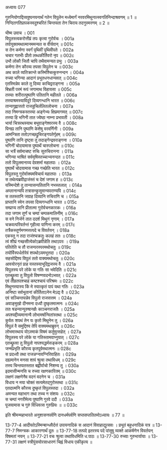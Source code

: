 अध्यायः 077

गुरुनियोगाद्दिव्यपुष्पनयनार्थं गतेन विपुलेन मध्येमार्गं नरवरमिथुनात्स्वगतिनिन्दाश्रवणम् ॥ 1 ॥ निन्दितगतिप्रापकस्वदुश्चरितं चिन्तयता तेन चिराय तदनुस्मरणम् ॥ 2 ॥
	
भीष्म उवाच ।	001  
विपुलस्त्वकरोत्तीव्रं तपः कृत्वा गुरोर्वचः ।	001a  
तपोयुक्तमथात्मानममन्यत स वीर्यवान् ॥	001c  
स तेन कर्मणा स्वर्गं पृथिवीं पृथिवीपते ।	002a  
चचार गतभीः प्रीतो लब्धकीर्तिवरो नृप ॥	002c  
उभौ लोकौ जितौ चापि तथैवामन्यत प्रभुः ।	003a  
कर्मणा तेन कौरव्य तपसा विपुलेन च ॥	003c  
अथ काले व्यतिक्रान्ते कस्मिंश्चित्कुरुनन्दन ।	004a  
रुच्या भगिन्या आदानं प्रभूतधनधान्यवत् ॥	004c  
एतस्मिन्नेव काले तु दिव्या काचिद्वराङ्गना ।	005a  
बिभ्रती परमं रूपं जगामाथ विहायसा ॥	005c  
तस्याः शरीरात्पुष्पाणि पतितानि महीतले ।	006a  
तस्याश्रमस्याविदूरे दिव्यगन्धानि भारत ॥	006c  
तान्यगृह्णात्ततो राजन्रुचिर्ललितलोचना ।	007a  
तदा निमन्त्रकस्तस्या अङ्गेभ्यः क्षिप्रमागमत् ॥	007c  
तस्या हि भगिनी तात ज्येष्ठा नाम्ना प्रभावती ।	008a  
भार्या चित्ररथस्याथ बभूवाङ्गेश्वरस्य वै ॥	008c  
पिनह्य तानि पुष्पाणि केशेषु वरवर्णिनी ।	009a  
आमन्त्रिता ततोऽगच्छद्रुचिरङ्गपतेर्गृहम् ॥	009c  
पुष्पाणि तानि दृष्ट्वा तु तदाङ्गेन्द्रवराङ्गना ।	010a  
भगिनीं चोदयामास पुष्पार्थे चारुलोचना ॥	010c  
सा भर्त्रे सर्वमाचष्ट रुचिः सुरुचिरानना ।	011a  
भगिन्या भाषितं सर्वमृषिस्तच्चाभ्यनन्दत ॥	011c  
ततो विपुलमानाय्य देवशर्मा महातपाः ।	012a  
पुष्पार्थे चोदयामास गच्छ गच्छेति भारत ॥	012c  
विपुलस्तु गुरोर्वाक्यमविचार्य महातपाः ।	013a  
स तथेत्यब्रवीद्राजंस्तं च देशं जगाम ह ॥	013c  
यस्मिन्देशे तु तान्यासन्पतितानि नभस्तलात् ।	014a  
अम्लानान्यपि तत्रासन्कुसुमान्यपराण्यपि ॥	014c  
स ततस्तानि जग्राह दिव्यानि रुचिराणि च ।	015a  
प्राप्तानि स्वेन तपसा दिव्यगन्धानि भारत ॥	015c  
सम्प्राप्य तानि प्रीतात्मा गुरोर्वचनकारकः ।	016a  
तदा जगाम तूर्णं च चम्पां चम्पकमालिनीम् ॥	016c  
स वने निर्जने तात ददर्श मिथुनं नृणाम् ।	017a  
चक्रवत्परिवर्तन्तं गृहीत्वा पाणिना करम् ॥	017c  
तत्रैकस्तूर्णमगमत्तत्पदे च विवर्तयन् ।	018a  
एकस्तु न तदा राजंश्चक्रतुः कलहं ततः ॥	018c  
त्वं शीघ्रं गच्छसीत्येकोऽब्रवीन्नेति तथाऽपरः ।	019a  
पतितेति च तौ राजन्परस्परमथोचतुः ॥	019c  
तयोर्विस्पर्धतोरेवं शपथोऽयमभूत्तदा ।	020a  
सहसोद्दिश्य विपुलं ततो वाक्यमथोचतुः ॥	020c  
आवयोरनृतं प्राह यस्तस्याभूद्द्विजस्य वै ।	021a  
विपुलस्य परे लोके या गतिः सा भवेदिति ॥	021c  
एतच्छ्रुत्वा तु विपुलो विषण्णवदनोऽभवत् ।	022a  
एवं तीव्रतपाश्चाहं कष्टश्चायं परिश्रमः ॥	022c  
मिथुनस्यास्य किं मे स्यात्कृतं पापं यथा गतिः ।	023a  
अनिष्टा सर्वभूतानां कीर्तिताऽनेन मेऽद्य वै ॥	023c  
एवं सञ्चिन्तयन्नेव विपुलो राजसत्तम ।	024a  
अवाङ्मुखो दीनमना दध्यौ दुष्कृतमात्मनः ॥	024c  
ततः षडन्यान्पुरुषानक्षैः काञ्चनराजतैः ।	025a  
अपश्यद्दीव्यमानान्वै लोभामर्षान्वितांस्तथा ॥	025c  
कुर्वतः शपथं तेन यः कृतो मिथुनेन तु ।	026a  
विपुलं वै समुद्दिश्य तेपि वाक्यमथाब्रुवन् ॥	026c  
लोभमास्थाय योऽस्माकं विषमं कर्तुमुत्सहेत् ।	027a  
विपुलस्य परे लोके या गतिस्तामवाप्नुयात् ।	027c  
एतच्छ्रुत्वा तु विपुलो नापश्यद्धर्मसङ्करम् ॥	028a  
जन्मप्रभृति कौरव्य कृतपूर्वमथात्मनः ॥	028c  
स प्रदध्यौ तथा राजन्नग्नावग्निरिवाहितः ।	029a  
दह्यमानेन मनसा शापं श्रुत्वा तथाविधम् ॥	029c  
तस्य चिन्तयतस्तात बह्वीर्वाचो निशम्य तु ।	030a  
इदमासीन्मनसि च रुच्या रक्षणकारितम् ॥	030c  
लक्षणं लक्षणेनैव वदनं वदनेन च ।	031a  
विधाय न मया चोक्तं सत्यमेतद्गुरोस्तथा ॥	031c  
एतदात्मनि कौरव्य दुष्कृतं विपुलस्तदा ।	032a  
अमन्यत महाभाग तथा तच्च न संशयः ॥	032c  
स चम्पां नगरीमेत्य पुष्पाणि गुरवे ददौ ।	033a  
पूजयामास च गुरुं विधिवत्स गुरुप्रियः ॥ ॥	033c  

इति श्रीमन्महाभारते अनुशासनपर्वणि दानधर्मपर्वणि सप्तसप्ततितमोऽध्यायः ॥ 77 ॥

13-77-4 आदीयतेऽस्मिन्बान्धवैर्दत्तं उपायनादिकं स आदानं विवाहाद्युत्सवः । प्रभूतं बहुधनादिकं यत्र ॥ 13-77-7 निमन्त्रकः आकारणार्थं दूतः ॥ 13-77-18 तत्पदे इतरस्य पदे पांसुषु व्यक्ते आकर्षणेन विवर्तयन् विषमतां नयन् ॥ 13-77-21 वचः श्रुत्वा तथाविधमिति ध.पाठः ॥ 13-77-30 रुच्याः गुरुभार्यायाः ॥ 13-77-31 लक्षणं स्त्रीपुंसयोरसाधारणं चिह्नं विधाय एकीकृत्य ॥	
